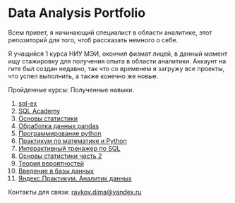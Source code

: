 # Data Analysis Portfolio

Всем привет, я начинающий специалист в области аналитике, этот репозиторий для того, чтоб рассказать немного о себе. 

Я учащийся 1 курса НИУ МЭИ, окончил физмат лицей, в данный момент ищу стажировку для получения опыта в области аналитики. 
Аккаунт на гите был создан недавно, так что со временем я загружу все проекты, что успел выполнить, а также конечно же новые.

Пройденные курсы:
  Полученные навыки.
1. [sql-ex](https://sql-ex.ru/)
2. [SQL Academy](https://sql-academy.org/)
3. [Основы статистики](https://stepik.org/course/76/syllabus)
4. [Обработка данных pandas](https://stepik.org/course/83990/syllabus)
5. [Программирование python](https://stepik.org/course/67/syllabus)
6. [Практикум по математике и Python](https://stepik.org/course/3356/syllabus)
7. [Интерактивный тренажер по SQL](https://stepik.org/course/63054/)
8. [Основы статистики часть 2](https://stepik.org/course/524/syllabus)
9. [Теория вероятностей](https://stepik.org/course/3089/syllabus)
10. [Введение в базы данных](https://stepik.org/course/551/)
11. [Яндекс.Практикум. Аналитик данных](https://practicum.yandex.ru/data-analyst/)

Контакты для связи: 
raykov.dima@yandex.ru
